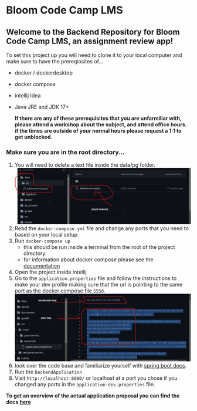 # Bloom Code Camp LMS

## Welcome to the Backend Repository for Bloom Code Camp LMS, an assignment review app!
To set this project up you will need to clone it to your local computer and make sure to have the prereqiosites of...
- docker / dockerdesktop
- docker compose
- intellij Idea
- Java JRE and JDK 17+

  **If there are any of these prerequisites that you are unfarmiliar with, please attend a workshop about the subject, and attend office hours. if the times are outside of your normal hours please request a 1:1 to get unblocked.**

### Make sure you are in the root directory...
1. You will need to delete a text file inside the data/pg folder.
![delete this file](codecampdelete.png) 
2. Read the `docker-compose.yml` file and change any ports that you need to based on your local setup
3. Run `docker-compose up`
     - this should be run inside a terminal from the root of the project directory.
     - for information about docker compose please see the [documentation](https://docs.docker.com/compose/)
5. Open the project inside intellij
6. Go to the `application.properties` file and follow the instructions to make your dev profile making sure that the url is pointing to the same port as the docker compose file `5550`.
   ![copy text](app-properties.png) 
7. look over the code base and familiarize yourself with [spring boot docs](https://docs.spring.io/spring-boot/docs/current/reference/htmlsingle/). 
3. Run the `BackendApplication`
4. Visit `http://localhost:8080/` or localhost at a port you chose if you changed any ports in the `application-dev.properties` file.

**To get an overview of the actual application proposal you can find the docs [here](documents/composition_document.md)**
